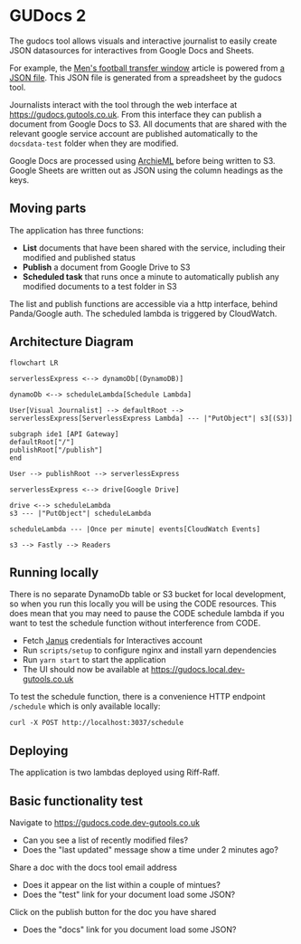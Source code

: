 # GUDocs 2

The gudocs tool allows visuals and interactive journalist to easily create JSON datasources for interactives from Google Docs and Sheets.

For example, the [Men's football transfer window](https://www.theguardian.com/football/ng-interactive/2023/feb/01/mens-transfer-window-january-2023-premier-league-bundesliga-ligue-1-la-liga-serie-a) article is powered from [a JSON file](https://interactive.guim.co.uk/2023/tw-men-winter-2023/transfersData.json). This JSON file is generated from a spreadsheet by the gudocs tool.

Journalists interact with the tool through the web interface at https://gudocs.gutools.co.uk. From this interface they can publish a document from Google Docs to S3. All documents that are shared with the relevant google service account are published automatically to the `docsdata-test` folder when they are modified.

Google Docs are processed using [ArchieML](https://archieml.org/) before being written to S3. Google Sheets are written out as JSON using the column headings as the keys.

## Moving parts

The application has three functions:
- **List** documents that have been shared with the service, including their modified and published status
- **Publish** a document from Google Drive to S3
- **Scheduled task** that runs once a minute to automatically publish any modified documents to a test folder in S3

The list and publish functions are accessible via a http interface, behind Panda/Google auth. The scheduled lambda is triggered by CloudWatch.

## Architecture Diagram
```mermaid
flowchart LR

serverlessExpress <--> dynamoDb[(DynamoDB)]

dynamoDb <--> scheduleLambda[Schedule Lambda]

User[Visual Journalist] --> defaultRoot --> serverlessExpress[ServerlessExpress Lambda] --- |"PutObject"| s3[(S3)]

subgraph ide1 [API Gateway]
defaultRoot["/"]
publishRoot["/publish"]
end

User --> publishRoot --> serverlessExpress

serverlessExpress <--> drive[Google Drive]

drive <--> scheduleLambda
s3 --- |"PutObject"| scheduleLambda

scheduleLambda --- |Once per minute| events[CloudWatch Events]

s3 --> Fastly --> Readers
```

## Running locally

There is no separate DynamoDb table or S3 bucket for local development, so when you run this locally you will be using the CODE resources. This does mean that you may need to pause the CODE schedule lambda if you want to test the schedule function without interference from CODE.

* Fetch [Janus](https://janus.gutools.co.uk/credentials?permissionId=interactives-dev&tzOffset=1) credentials for Interactives account
* Run `scripts/setup` to configure nginx and install yarn dependencies
* Run `yarn start` to start the application
* The UI should now be available at https://gudocs.local.dev-gutools.co.uk

To test the schedule function, there is a convenience HTTP endpoint `/schedule` which is only available locally:

`curl -X POST http://localhost:3037/schedule`

## Deploying

The application is two lambdas deployed using Riff-Raff.

## Basic functionality test

Navigate to https://gudocs.code.dev-gutools.co.uk
- Can you see a list of recently modified files?
- Does the "last updated" message show a time under 2 minutes ago?

Share a doc with the docs tool email address
- Does it appear on the list within a couple of mintues?
- Does the "test" link for your document load some JSON?

Click on the publish button for the doc you have shared
- Does the "docs" link for you document load some JSON?
